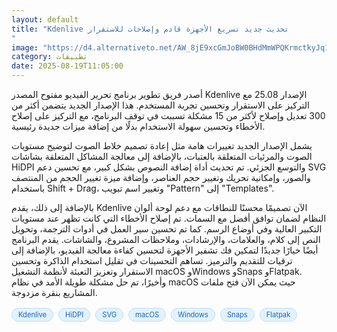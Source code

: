 ```yaml
---
layout: default
title: "Kdenlive تحديث جديد تسريع الأجهزة قادم وإصلاحات للاستقرار
"
image: "https://d4.alternativeto.net/AW_8jE9xcGmJoBW0BHdMmWPQKrmctkyJq1xk_viwXGY/rs:fill:1520:760:0/g:ce:0:0/YWJzOi8vZGlzdC9jb250ZW50LzE3NTU1OTk5NzU0OTAucG5n.png"
category: تطبيقات
date: 2025-08-19T11:05:00
---
```


أصدر فريق تطوير برنامج تحرير الفيديو مفتوح المصدر Kdenlive الإصدار 25.08 مع التركيز على الاستقرار وتحسين تجربة المستخدم. هذا الإصدار الجديد يتضمن أكثر من 300 تعديل وإصلاح لأكثر من 15 مشكلة تسببت في توقف البرنامج، مع التركيز على إصلاح الأخطاء وتحسين سهولة الاستخدام بدلًا من إضافة ميزات جديدة رئيسية.

يشمل الإصدار الجديد تغييرات هامة مثل إعادة تصميم خلاط الصوت لتوضيح مستويات الصوت والمرئيات المتعلقة بالعتبات، بالإضافة إلى معالجة المشاكل المتعلقة بشاشات HiDPI والتوسع الجزئي. تم تحديث أداة إضافة النصوص بشكل كبير، مع تحسين دعم SVG والصور، وإمكانية تحريك وتغيير حجم العناصر، وإضافة ميزة تغيير الحجم من المنتصف باستخدام Shift + Drag، وتغيير اسم تبويب "Pattern" إلى "Templates".

بالإضافة إلى ذلك، يقدم Kdenlive الآن تصميمًا محسنًا للنطاقات مع دعم لوحة ألوان النظام لضمان توافق أفضل مع السمات. تم إصلاح الأخطاء التي كانت تظهر عند مستويات التكبير العالية وفي أوضاع الرسم. كما تم تحسين سير العمل في أدوات الترجمة، وتحويل النص إلى كلام، والعلامات، والإرشادات، وملاحظات المشروع، والشاشات. يقدم البرنامج أيضًا خيارًا جديدًا لتمكين فك تشفير الأجهزة لتحسين كفاءة معالجة الفيديو، بالإضافة إلى ترقيات للتقديم والترميز. تساهم التحسينات في تقليل استخدام الذاكرة وتحسين الاستقرار وتعزيز التعبئة لأنظمة التشغيل macOS وWindows وSnaps وFlatpak. وأخيرًا، تم حل مشكلة طويلة الأمد في نظام macOS حيث يمكن الآن فتح ملفات المشاريع بنقرة مزدوجة.

<div style="margin-top:2px; margin-bottom:2px;"><a href="https://bidjadraft.github.io/?query=Kdenlive" style="background:#e3f2fd; color:#1565c0; font-size:80%; border-radius:12px; padding:3px 10px; margin:2px 4px 2px 0; display:inline-block; border:1px solid #bbdefb; text-decoration:none;">Kdenlive</a> <a href="https://bidjadraft.github.io/?query=HiDPI" style="background:#e3f2fd; color:#1565c0; font-size:80%; border-radius:12px; padding:3px 10px; margin:2px 4px 2px 0; display:inline-block; border:1px solid #bbdefb; text-decoration:none;">HiDPI</a> <a href="https://bidjadraft.github.io/?query=SVG" style="background:#e3f2fd; color:#1565c0; font-size:80%; border-radius:12px; padding:3px 10px; margin:2px 4px 2px 0; display:inline-block; border:1px solid #bbdefb; text-decoration:none;">SVG</a> <a href="https://bidjadraft.github.io/?query=macOS" style="background:#e3f2fd; color:#1565c0; font-size:80%; border-radius:12px; padding:3px 10px; margin:2px 4px 2px 0; display:inline-block; border:1px solid #bbdefb; text-decoration:none;">macOS</a> <a href="https://bidjadraft.github.io/?query=Windows" style="background:#e3f2fd; color:#1565c0; font-size:80%; border-radius:12px; padding:3px 10px; margin:2px 4px 2px 0; display:inline-block; border:1px solid #bbdefb; text-decoration:none;">Windows</a> <a href="https://bidjadraft.github.io/?query=Snaps" style="background:#e3f2fd; color:#1565c0; font-size:80%; border-radius:12px; padding:3px 10px; margin:2px 4px 2px 0; display:inline-block; border:1px solid #bbdefb; text-decoration:none;">Snaps</a> <a href="https://bidjadraft.github.io/?query=Flatpak" style="background:#e3f2fd; color:#1565c0; font-size:80%; border-radius:12px; padding:3px 10px; margin:2px 4px 2px 0; display:inline-block; border:1px solid #bbdefb; text-decoration:none;">Flatpak</a></div><br><br>
